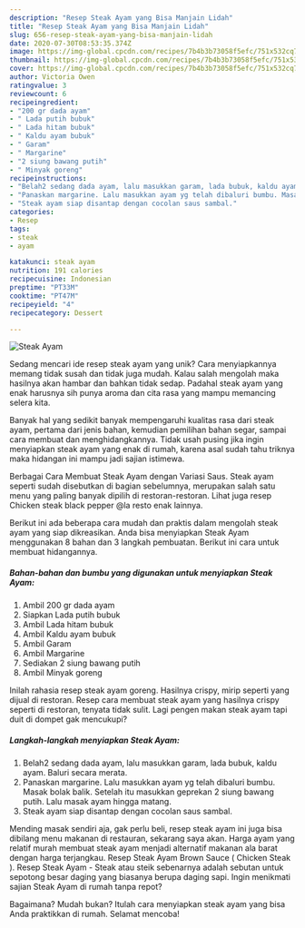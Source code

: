 ```yaml
---
description: "Resep Steak Ayam yang Bisa Manjain Lidah"
title: "Resep Steak Ayam yang Bisa Manjain Lidah"
slug: 656-resep-steak-ayam-yang-bisa-manjain-lidah
date: 2020-07-30T08:53:35.374Z
image: https://img-global.cpcdn.com/recipes/7b4b3b73058f5efc/751x532cq70/steak-ayam-foto-resep-utama.jpg
thumbnail: https://img-global.cpcdn.com/recipes/7b4b3b73058f5efc/751x532cq70/steak-ayam-foto-resep-utama.jpg
cover: https://img-global.cpcdn.com/recipes/7b4b3b73058f5efc/751x532cq70/steak-ayam-foto-resep-utama.jpg
author: Victoria Owen
ratingvalue: 3
reviewcount: 6
recipeingredient:
- "200 gr dada ayam"
- " Lada putih bubuk"
- " Lada hitam bubuk"
- " Kaldu ayam bubuk"
- " Garam"
- " Margarine"
- "2 siung bawang putih"
- " Minyak goreng"
recipeinstructions:
- "Belah2 sedang dada ayam, lalu masukkan garam, lada bubuk, kaldu ayam. Baluri secara merata."
- "Panaskan margarine. Lalu masukkan ayam yg telah dibaluri bumbu. Masak bolak balik. Setelah itu masukkan geprekan 2 siung bawang putih. Lalu masak ayam hingga matang."
- "Steak ayam siap disantap dengan cocolan saus sambal."
categories:
- Resep
tags:
- steak
- ayam

katakunci: steak ayam 
nutrition: 191 calories
recipecuisine: Indonesian
preptime: "PT33M"
cooktime: "PT47M"
recipeyield: "4"
recipecategory: Dessert

---
```



![Steak Ayam](https://img-global.cpcdn.com/recipes/7b4b3b73058f5efc/751x532cq70/steak-ayam-foto-resep-utama.jpg)

Sedang mencari ide resep steak ayam yang unik? Cara menyiapkannya memang tidak susah dan tidak juga mudah. Kalau salah mengolah maka hasilnya akan hambar dan bahkan tidak sedap. Padahal steak ayam yang enak harusnya sih punya aroma dan cita rasa yang mampu memancing selera kita.

Banyak hal yang sedikit banyak mempengaruhi kualitas rasa dari steak ayam, pertama dari jenis bahan, kemudian pemilihan bahan segar, sampai cara membuat dan menghidangkannya. Tidak usah pusing jika ingin menyiapkan steak ayam yang enak di rumah, karena asal sudah tahu triknya maka hidangan ini mampu jadi sajian istimewa.

Berbagai Cara Membuat Steak Ayam dengan Variasi Saus. Steak ayam seperti sudah disebutkan di bagian sebelumnya, merupakan salah satu menu yang paling banyak dipilih di restoran-restoran. Lihat juga resep Chicken steak black pepper @la resto enak lainnya.


Berikut ini ada beberapa cara mudah dan praktis dalam mengolah steak ayam yang siap dikreasikan. Anda bisa menyiapkan Steak Ayam menggunakan 8 bahan dan 3 langkah pembuatan. Berikut ini cara untuk membuat hidangannya.

<!--inarticleads1-->

##### Bahan-bahan dan bumbu yang digunakan untuk menyiapkan Steak Ayam:

1. Ambil 200 gr dada ayam
1. Siapkan  Lada putih bubuk
1. Ambil  Lada hitam bubuk
1. Ambil  Kaldu ayam bubuk
1. Ambil  Garam
1. Ambil  Margarine
1. Sediakan 2 siung bawang putih
1. Ambil  Minyak goreng


Inilah rahasia resep steak ayam goreng. Hasilnya crispy, mirip seperti yang dijual di restoran. Resep cara membuat steak ayam yang hasilnya crispy seperti di restoran, tenyata tidak sulit. Lagi pengen makan steak ayam tapi duit di dompet gak mencukupi? 

<!--inarticleads2-->

##### Langkah-langkah menyiapkan Steak Ayam:

1. Belah2 sedang dada ayam, lalu masukkan garam, lada bubuk, kaldu ayam. Baluri secara merata.
1. Panaskan margarine. Lalu masukkan ayam yg telah dibaluri bumbu. Masak bolak balik. Setelah itu masukkan geprekan 2 siung bawang putih. Lalu masak ayam hingga matang.
1. Steak ayam siap disantap dengan cocolan saus sambal.


Mending masak sendiri aja, gak perlu beli, resep steak ayam ini juga bisa dibilang menu makanan di restauran, sekarang saya akan. Harga ayam yang relatif murah membuat steak ayam menjadi alternatif makanan ala barat dengan harga terjangkau. Resep Steak Ayam Brown Sauce ( Chicken Steak ). Resep Steak Ayam - Steak atau steik sebenarnya adalah sebutan untuk sepotong besar daging yang biasanya berupa daging sapi. Ingin menikmati sajian Steak Ayam di rumah tanpa repot? 

Bagaimana? Mudah bukan? Itulah cara menyiapkan steak ayam yang bisa Anda praktikkan di rumah. Selamat mencoba!
